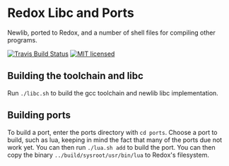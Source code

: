 # Redox Libc and Ports

Newlib, ported to Redox, and a number of shell files for compiling other programs.

[![Travis Build Status](https://travis-ci.org/redox-os/libc.svg?branch=master)](https://travis-ci.org/redox-os/libc)
[![MIT licensed](https://img.shields.io/badge/license-MIT-blue.svg)](./LICENSE.md)

## Building the toolchain and libc

Run `./libc.sh` to build the gcc toolchain and newlib libc implementation.

## Building ports

To build a port, enter the ports directory with `cd ports`. Choose a port to build, such as lua, keeping in mind the fact that many of the ports due not work yet. You can then run `./lua.sh add` to build the port. You can then copy the binary `../build/sysroot/usr/bin/lua` to Redox's filesystem.
